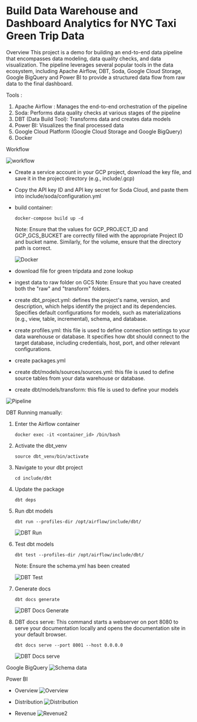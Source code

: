 # Build Data Warehouse and Dashboard Analytics for NYC Taxi Green Trip Data

Overview
This project is a demo for building an end-to-end data pipeline that encompasses data modeling, data quality checks, and data visualization. The pipeline leverages several popular tools in the data ecosystem, including Apache Airflow, DBT, Soda, Google Cloud Storage, Google BigQuery and Power BI to provide a structured data flow from raw data to the final dashboard.

Tools :
1. Apache Airflow : Manages the end-to-end orchestration of the pipeline
2. Soda: Performs data quality checks at various stages of the pipeline
3. DBT (Data Build Tool): Transforms data and creates data models
4. Power BI: Visualizes the final processed data
5. Google Cloud Platform (Google Cloud Storage and Google BigQuery)
6. Docker

Workflow

![workflow](doc/nyc_taxi.png)

- Create a service account in your GCP project, download the key file, and save it in the project directory (e.g., include/.gcp)
- Copy the API key ID and API key secret for Soda Cloud, and paste them into include/soda/configuration.yml
- build container:
    ```
    docker-compose build up -d
    ```
    Note: Ensure that the values for GCP_PROJECT_ID and GCP_GCS_BUCKET are correctly filled with the appropriate Project ID and bucket name. Similarly, for the volume, ensure that the directory path is correct.

    ![Docker](doc/docker.png)

- download file for green tripdata and zone lookup
- ingest data to raw folder on GCS
    Note: Ensure that you have created both the "raw" and "transform" folders.
- create dbt_project.yml: defines the project's name, version, and description, which helps identify the project and its dependencies. Specifies default configurations for models, such as materializations (e.g., view, table, incremental), schema, and database.
- create profiles.yml: this file is used to define connection settings to your data warehouse or database. It specifies how dbt should connect to the target database, including credentials, host, port, and other relevant configurations.
- create packages.yml
- create dbt/models/sources/sources.yml: this file is used to define source tables from your data warehouse or database. 
- create dbt/models/transform: this file is used to define your models

![Pipeline](doc/job-airflow.png)


DBT
Running manually:
1. Enter the Airflow container
    ```
    docker exec -it <container_id> /bin/bash
    ```
2. Activate the dbt_venv
    ```
    source dbt_venv/bin/activate
    ```
3. Navigate to your dbt project
    ```
    cd include/dbt
    ```
4. Update the package
    ```
    dbt deps
    ```
5. Run dbt models
    ```
    dbt run --profiles-dir /opt/airflow/include/dbt/
    ```
    ![DBT Run](doc/dbt-run.png)

6. Test dbt models
    ```
    dbt test --profiles-dir /opt/airflow/include/dbt/
    ```
    Note: Ensure the schema.yml has been created

    ![DBT Test](doc/dbt-test.png)

7. Generate docs
    ```
    dbt docs generate
    ```
    ![DBT Docs Generate](doc/dbt-docs-generate.png)

8. DBT docs serve: This command starts a webserver on port 8080 to serve your documentation locally and opens the documentation site in your default browser.
    ```
    dbt docs serve --port 8001 --host 0.0.0.0
    ```
    ![DBT Docs serve](doc/dbt-docs-serve-browser3.png)

Google BigQuery
![Schema data](doc/schema-bigquery.png)

Power BI

- Overview
![Overview](doc/overview.png)

- Distribution
![Distribution](doc/distribution.png)

- Revenue
![Revenue2](doc/revenue.png)